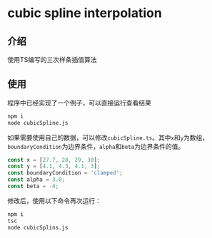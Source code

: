 # cubic spline interpolation

## 介绍
使用TS编写的三次样条插值算法

## 使用
程序中已经实现了一个例子，可以直接运行查看结果
```bash
npm i
node cubicSpline.js
```



如果需要使用自己的数据，可以修改`cubicSpline.ts`。其中`x`和`y`为数组，`boundaryCondition`为边界条件，`alpha`和`beta`为边界条件的值。
```typescript
const x = [27.7, 28, 29, 30];
const y = [4.1, 4.3, 4.1, 3];
const boundaryCondition = 'clamped';
const alpha = 3.0;
const beta = -4;
```
修改后，使用以下命令再次运行：
```bash
npm i
tsc 
node cubicSplins.js
```
